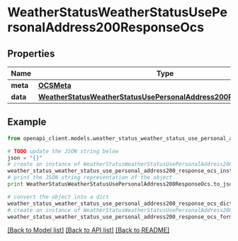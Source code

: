 # WeatherStatusWeatherStatusUsePersonalAddress200ResponseOcs


## Properties
Name | Type | Description | Notes
------------ | ------------- | ------------- | -------------
**meta** | [**OCSMeta**](OCSMeta.md) |  | 
**data** | [**WeatherStatusWeatherStatusUsePersonalAddress200ResponseOcsData**](WeatherStatusWeatherStatusUsePersonalAddress200ResponseOcsData.md) |  | 

## Example

```python
from openapi_client.models.weather_status_weather_status_use_personal_address200_response_ocs import WeatherStatusWeatherStatusUsePersonalAddress200ResponseOcs

# TODO update the JSON string below
json = "{}"
# create an instance of WeatherStatusWeatherStatusUsePersonalAddress200ResponseOcs from a JSON string
weather_status_weather_status_use_personal_address200_response_ocs_instance = WeatherStatusWeatherStatusUsePersonalAddress200ResponseOcs.from_json(json)
# print the JSON string representation of the object
print WeatherStatusWeatherStatusUsePersonalAddress200ResponseOcs.to_json()

# convert the object into a dict
weather_status_weather_status_use_personal_address200_response_ocs_dict = weather_status_weather_status_use_personal_address200_response_ocs_instance.to_dict()
# create an instance of WeatherStatusWeatherStatusUsePersonalAddress200ResponseOcs from a dict
weather_status_weather_status_use_personal_address200_response_ocs_form_dict = weather_status_weather_status_use_personal_address200_response_ocs.from_dict(weather_status_weather_status_use_personal_address200_response_ocs_dict)
```
[[Back to Model list]](../README.md#documentation-for-models) [[Back to API list]](../README.md#documentation-for-api-endpoints) [[Back to README]](../README.md)


